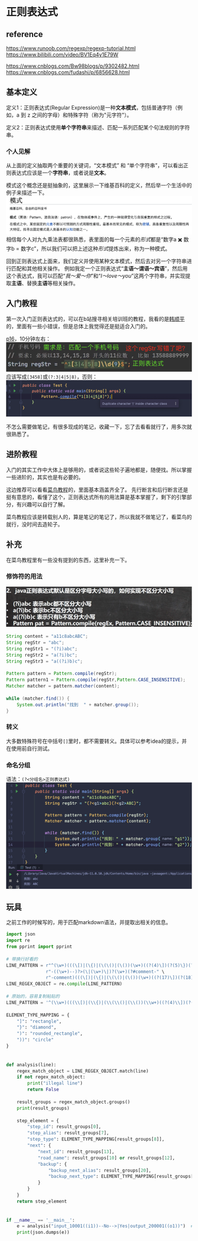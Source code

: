 # 正则表达式

## reference
https://www.runoob.com/regexp/regexp-tutorial.html  
https://www.bilibili.com/video/BV1Eq4y1E79W  

https://www.cnblogs.com/Bw98blogs/p/9302482.html  
https://www.cnblogs.com/fudashi/p/6856628.html  

## 基本定义
定义1：正则表达式(Regular Expression)是一种**文本模式**，包括普通字符（例如，a 到 z 之间的字母）和特殊字符（称为"元字符"）。

定义2：正则表达式使用**单个字符串**来描述、匹配一系列匹配某个句法规则的字符串。
### 个人见解
从上面的定义抽取两个重要的关键词，“文本模式” 和 “单个字符串”，可以看出正则表达式应该是一个**字符串**，或者说是**文本**。

模式这个概念还是挺抽象的，这里展示一下维基百科的定义，然后举一个生活中的例子来描述一下。
![regex_guide+20210528162111](https://raw.githubusercontent.com/loli0con/picgo/master/images/regex_guide%2B20210528162111.png%2B2021-05-28-16-21-12)
相信每个人对九九乘法表都很熟悉，表里面的每一个元素的*形式*都是“数字a ✖️ 数字b = 数字c”，所以我们可以把上述这种*形式*提炼出来，称为一种模式。

回到正则表达式上面来，我们定义并使用某种文本模式，然后去对另一个字符串进行匹配和其他相关操作。
例如我定一个正则表达式“**主语～谓语～宾语**”，然后用这个表达式，我可以匹配“*我～爱～你*”和“*I～love～you*”这两个字符串，并实现提取**主语**、替换**主语**等相关操作。

## 入门教程
第一次入门正则表达式的，可以在b站搜寻相关培训班的教程，我看的是[韩顺平](https://www.bilibili.com/video/BV1Eq4y1E79W)的，里面有一些小错误，但是总体上我觉得还是挺适合入门的。

[p16](https://www.bilibili.com/video/BV1Eq4y1E79W?p=16)，10分钟左右：
![regex_guide+20210528163646](https://raw.githubusercontent.com/loli0con/picgo/master/images/regex_guide%2B20210528163646.png%2B2021-05-28-16-36-46)
应该写成`[3458]`或`(?:3|4|5|8)`，否则：
![regex_guide+20210528163804](https://raw.githubusercontent.com/loli0con/picgo/master/images/regex_guide%2B20210528163804.png%2B2021-05-28-16-38-05)

不怎么需要做笔记，有很多现成的笔记，收藏一下，忘了去看看就行了，用多次就很熟悉了。

## 进阶教程
入门的其实工作中大体上是够用的，或者说这些轮子遍地都是，随便找。所以掌握一些进阶的，其实也是有必要的。

这边推荐可以看看[菜鸟教程](https://www.runoob.com/regexp)的，里面基本涵盖齐全了。
先行断言和后行断言还是挺有意思的，看懂了这个，正则表达式所有的用法算是基本掌握了，剩下的引擎部分，有兴趣可以自行了解。

菜鸟教程应该是转载别人的，算是笔记的笔记了，所以我就不做笔记了，看菜鸟的就行，没时间去造轮子。

## 补充
在菜鸟教程里有一些没有提到的东西，这里补充一下。

### 修饰符的用法
![regex_guide+20210530154359](https://raw.githubusercontent.com/loli0con/picgo/master/images/regex_guide%2B20210530154359.png%2B2021-05-30-15-44-00)

```Java
String content = "a11c8abcABC";
String regStr = "abc";
String regStr1 = "(?i)abc";
String regStr2 = "a(?i)bc";
String regStr3 = "a((?i)b)c";

Pattern pattern = Pattern.compile(regStr);
Pattern pattern1 = Pattern.compile(regStr,Pattern.CASE_INSENSITIVE);
Matcher matcher = pattern.matcher(content);

while (matcher.find()) {
    System.out.println("找到  " + matcher.group());
}
```

### 转义
大多数特殊符号在中括号`[]`里时，都不需要转义。具体可以参考idea的提示，并在使用前自行测试。

### 命名分组
语法：`(?<分组名>正则表达式)`
![regex_guide+20210530160743](https://raw.githubusercontent.com/loli0con/picgo/master/images/regex_guide%2B20210530160743.png%2B2021-05-30-16-07-45)


## 玩具
之前工作的时候写的，用于匹配markdown语法，并提取出相关的信息。
```Python
import json
import re
from pprint import pprint

# 带换行好看的
LINE_PATTERN = r"^(\w+)(((\[)|(\{)|(\(\()|(\())(\w+)((?(4)\])(?(5)\})(?(6)\)\))(?(7)\)(?!\)))))?-" \
               r"-((\w+)--)?>(\|(\w+)\|)?(\w+)(?#comment-" \
               r"-comment)(((\[)|(\{)|(\(\()|(\())(\w+)((?(17)\])(?(18)\})(?(19)\)\))(?(20)\)(?!\)))))?$"
LINE_REGEX_OBJECT = re.compile(LINE_PATTERN)

# 原始的，容易复制粘贴的
LINE_PATTERN = '^(\\w+)(((\\[)|(\\{)|(\\(\\()|(\\())(\\w+)((?(4)\\])(?(5)\\})(?(6)\\)\\))(?(7)\\)(?!\\)))))?--((\\w+)--)?>(\\|(\\w+)\\|)?(\\w+)(?#comment--comment)(((\\[)|(\\{)|(\\(\\()|(\\())(\\w+)((?(17)\\])(?(18)\\})(?(19)\\)\\))(?(20)\\)(?!\\)))))?$'

ELEMENT_TYPE_MAPPING = {
    "]": "rectangle",
    "}": "diamond",
    ")": "rounded_rectangle",
    "))": "circle"
}


def analysis(line):
    regex_match_object = LINE_REGEX_OBJECT.match(line)
    if not regex_match_object:
        print("illegal line")
        return False

    result_groups = regex_match_object.groups()
    print(result_groups)

    step_element = {
        "step_id": result_groups[0],
        "step_alias": result_groups[7],
        "step_type": ELEMENT_TYPE_MAPPING[result_groups[8]],
        "next": {
            "next_id": result_groups[13],
            "road_name": result_groups[10] or result_groups[12],
            "backup": {
                "backup_next_alias": result_groups[20],
                "backup_next_type": ELEMENT_TYPE_MAPPING[result_groups[21]]
            }
        }
    }
    return step_element


if __name__ == '__main__':
    e = analysis("input_10001((i1))--No-->|Yes|output_200001((o1))")  # 要匹配的内容
    print(json.dumps(e))

```